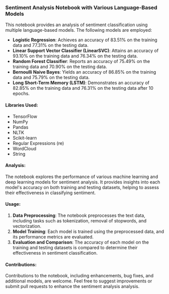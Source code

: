### Sentiment Analysis Notebook with Various Language-Based Models

This notebook provides an analysis of sentiment classification using multiple language-based models. The following models are employed:

- **Logistic Regression**: Achieves an accuracy of 83.51% on the training data and 77.31% on the testing data.
- **Linear Support Vector Classifier (LinearSVC)**: Attains an accuracy of 93.10% on the training data and 76.34% on the testing data.
- **Random Forest Classifier**: Reports an accuracy of 75.49% on the training data and 70.90% on the testing data.
- **Bernoulli Naive Bayes**: Yields an accuracy of 86.85% on the training data and 75.79% on the testing data.
- **Long Short-Term Memory (LSTM)**: Demonstrates an accuracy of 82.85% on the training data and 76.31% on the testing data after 10 epochs.

#### Libraries Used:
- TensorFlow
- NumPy
- Pandas
- NLTK
- Scikit-learn
- Regular Expressions (re)
- WordCloud
- String

#### Analysis:
The notebook explores the performance of various machine learning and deep learning models for sentiment analysis. It provides insights into each model's accuracy on both training and testing datasets, helping to assess their effectiveness in classifying sentiment.

#### Usage:
1. **Data Preprocessing**: The notebook preprocesses the text data, including tasks such as tokenization, removal of stopwords, and vectorization.
2. **Model Training**: Each model is trained using the preprocessed data, and its performance metrics are evaluated.
3. **Evaluation and Comparison**: The accuracy of each model on the training and testing datasets is compared to determine their effectiveness in sentiment classification.


#### Contributions:
Contributions to the notebook, including enhancements, bug fixes, and additional models, are welcome. Feel free to suggest improvements or submit pull requests to enhance the sentiment analysis analysis.
